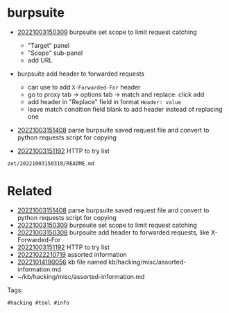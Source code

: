 # burpsuite

- [20221003150309](/zet/20221003150309/README.md) burpsuite set scope to limit request catching
  - "Target" panel
  - "Scope" sub-panel
  - add URL

- burpsuite add header to forwarded requests
  - can use to add `X-Forwarded-For` header
  - go to proxy tab -> options tab -> match and replace: click add
  - add header in "Replace" field in format `Header: value`
  - leave match condition field blank to add header instead of replacing one

- [20221003151408](/zet/20221003151408/README.md) parse burpsuite saved request file and convert to python requests script for copying
- [20221003151192](/zet/20221003151192/README.md) HTTP to try list

` zet/20221003150310/README.md `

# Related

- [20221003151408](/zet/20221003151408/README.md) parse burpsuite saved request file and convert to python requests script for copying
- [20221003150309](/zet/20221003150309/README.md) burpsuite set scope to limit request catching
- [20221003150308](/zet/20221003150308/README.md) burpsuite add header to forwarded requests, like X-Forwarded-For
- [20221003151192](/zet/20221003151192/README.md) HTTP to try list
- [20221022210719](/zet/20221022210719/README.md) assorted information
- [20221014190056](/zet/20221014190056/README.md) kb file named kb/hacking/misc/assorted-information.md
- ~/kb/hacking/misc/assorted-information.md

Tags:

    #hacking #tool #info

